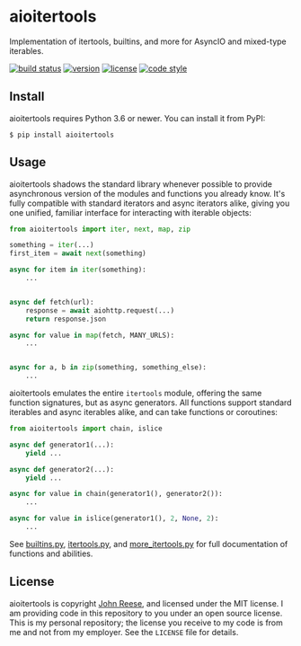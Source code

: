 aioitertools
============

Implementation of itertools, builtins, and more for AsyncIO and mixed-type iterables.

[![build status](https://github.com/omnilib/aioitertools/workflows/Build/badge.svg)](https://github.com/omnilib/aioitertools/actions)
[![version](https://img.shields.io/pypi/v/aioitertools.svg)](https://pypi.org/project/aioitertools)
[![license](https://img.shields.io/pypi/l/aioitertools.svg)](https://github.com/omnilib/aioitertools/blob/master/LICENSE)
[![code style](https://img.shields.io/badge/code%20style-black-000000.svg)](https://github.com/ambv/black)


Install
-------

aioitertools requires Python 3.6 or newer.
You can install it from PyPI:

    $ pip install aioitertools


Usage
-----

aioitertools shadows the standard library whenever possible to provide
asynchronous version of the modules and functions you already know.  It's
fully compatible with standard iterators and async iterators alike, giving
you one unified, familiar interface for interacting with iterable objects:

```python
from aioitertools import iter, next, map, zip

something = iter(...)
first_item = await next(something)

async for item in iter(something):
    ...


async def fetch(url):
    response = await aiohttp.request(...)
    return response.json

async for value in map(fetch, MANY_URLS):
    ...


async for a, b in zip(something, something_else):
    ...
```


aioitertools emulates the entire `itertools` module, offering the same
function signatures, but as async generators.  All functions support
standard iterables and async iterables alike, and can take functions or
coroutines:

```python
from aioitertools import chain, islice

async def generator1(...):
    yield ...

async def generator2(...):
    yield ...

async for value in chain(generator1(), generator2()):
    ...

async for value in islice(generator1(), 2, None, 2):
    ...
```


See [builtins.py][], [itertools.py][], and [more_itertools.py][] for full
documentation of functions and abilities.


License
-------

aioitertools is copyright [John Reese](https://jreese.sh), and licensed under
the MIT license.  I am providing code in this repository to you under an open
source license.  This is my personal repository; the license you receive to
my code is from me and not from my employer. See the `LICENSE` file for details.


[builtins.py]: https://github.com/omnilib/aioitertools/blob/master/aioitertools/builtins.py
[itertools.py]: https://github.com/omnilib/aioitertools/blob/master/aioitertools/itertools.py
[more_itertools.py]: https://github.com/omnilib/aioitertools/blob/master/aioitertools/more_itertools.py
